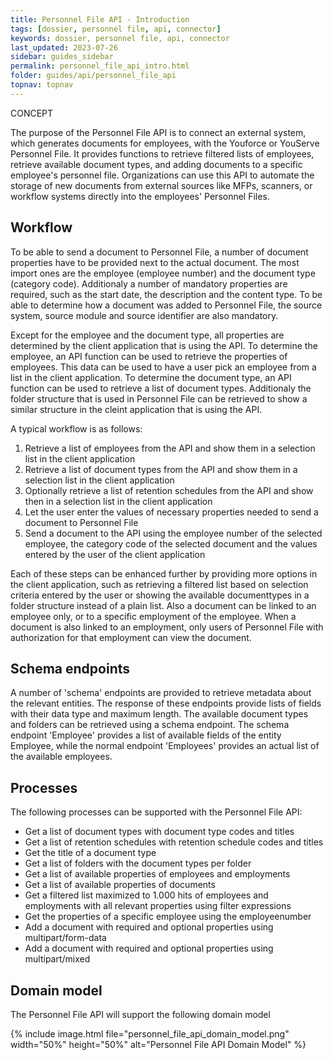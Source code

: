 ```yaml
---
title: Personnel File API - Introduction
tags: [dossier, personnel file, api, connector]
keywords: dossier, personnel file, api, connector
last_updated: 2023-07-26
sidebar: guides_sidebar
permalink: personnel_file_api_intro.html
folder: guides/api/personnel_file_api
topnav: topnav
---
```


<span class="label label-success">CONCEPT</span>

The purpose of the Personnel File API is to connect an external system, which generates documents for employees, with the Youforce or YouServe Personnel File. It provides functions to retrieve filtered lists of employees, retrieve available document types, and adding documents to a specific employee's personnel file. Organizations can use this API to automate the storage of new documents from external sources like MFPs, scanners, or workflow systems directly into the employees' Personnel Files.

## Workflow
To be able to send a document to Personnel File, a number of document properties have to be provided next to the actual document. The most import ones are the employee (employee number) and the document type (category code). Additionaly a number of mandatory properties are required, such as the start date, the description and the content type. To be able to determine how a document was added to Personnel File, the source system, source module and source identifier are also mandatory.

Except for the employee and the document type, all properties are determined by the client application that is using the API. To determine the employee, an API function can be used to retrieve the properties of employees. This data can be used to have a user pick an employee from a list in the client application. To determine the document type, an API function can be used to retrieve a list of document types. Additionaly the folder structure that is used in Personnel File can be retrieved to show a similar structure in the cleint application that is using the API.

A typical workflow is as follows:

1. Retrieve a list of employees from the API and show them in a selection list in the client application
2. Retrieve a list of document types from the API and show them in a selection list in the client application
3. Optionally retrieve a list of retention schedules from the API and show then in a selection list in the client application
4. Let the user enter the values of necessary properties needed to send a document to Personnel File
5. Send a document to the API using the employee number of the selected employee, the category code of the selected document and the values entered by the user of the client application

Each of these steps can be enhanced further by providing more options in the client application, such as retrieving a filtered list based on selection criteria entered by the user or showing the available documenttypes in a folder structure instead of a plain list. Also a document can be linked to an employee only, or to a specific employment of the employee. When a document is also linked to an employment, only users of Personnel File with authorization for that employment can view the document.

## Schema endpoints
A number of 'schema' endpoints are provided to retrieve metadata about the relevant entities. The response of these endpoints provide lists of fields with their data type and maximum length. The available document types and folders can be retrieved using a schema endpoint. The schema endpoint 'Employee' provides a list of available fields of the entity Employee, while the normal endpoint 'Employees' provides an actual list of the available employees.

## Processes
The following processes can be supported with the Personnel File API:

- Get a list of document types with document type codes and titles
- Get a list of retention schedules with retention schedule codes and titles
- Get the title of a document type
- Get a list of folders with the document types per folder
- Get a list of available properties of employees and employments
- Get a list of available properties of documents
- Get a filtered list maximized to 1.000 hits of employees and employments with all relevant properties using filter expressions
- Get the properties of a specific employee using the employeenumber
- Add a document with required and optional properties using multipart/form-data
- Add a document with required and optional properties using multipart/mixed

## Domain model
The Personnel File API will support the following domain model

{% include image.html file="personnel_file_api_domain_model.png" width="50%" height="50%" alt="Personnel File API Domain Model" %}
